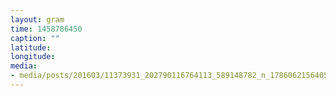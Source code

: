```yaml
---
layout: gram
time: 1458786450
caption: ""
latitude: 
longitude: 
media:
- media/posts/201603/11373931_202790116764113_589148782_n_17860621564053943.jpg
---
```

